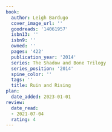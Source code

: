 ```yaml
---
book:
  author: Leigh Bardugo
  cover_image_url: ''
  goodreads: '14061957'
  isbn13: ''
  isbn9: ''
  owned: ''
  pages: '422'
  publication_year: '2014'
  series: The Shadow and Bone Trilogy
  series_position: '2014'
  spine_color: ''
  tags: ''
  title: Ruin and Rising
plan:
  date_added: 2023-01-01
review:
  date_read:
  - 2021-07-04
  rating: 4
---
```

